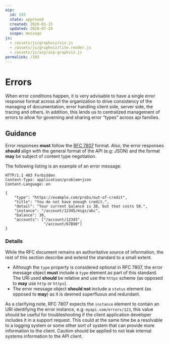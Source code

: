 ```yaml
---
aip:
  id: 193
  state: approved
  created: 2020-01-15
  updated: 2020-07-24
  scope: message
js:
  - /assets/js/graphviz/viz.js
  - /assets/js/graphviz/lite.render.js
  - /assets/js/aip/aip-graphviz.js
permalink: /193
---
```


# Errors

When error conditions happen, it is very advisable to have a single error response format across all the organization to drive consistency of the managing of documentation, error handling client side, server side, the tracing and others. In addition, this lends us to centralized management of errors to allow for governing and sharing error “types” across api families.

## Guidance

Error responses **must** follow the [RFC 7807][RFC-7807] format. Also, the error responses **should** align with the general format of the API (e.g: JSON) and the format **may** be subject of content type negotiation.

The following listing is an example of an error message:

```
HTTP/1.1 403 Forbidden
Content-Type: application/problem+json
Content-Language: en

{
    "type": "https://example.com/probs/out-of-credit",
    "title": "You do not have enough credit.",
    "detail": "Your current balance is 30, but that costs 50.",
    "instance": "/account/12345/msgs/abc",
    "balance": 30,
    "accounts": ["/account/12345",
                 "/account/67890"]
}
```

### Details

While the RFC document remains an authoritative source of information, the rest of this section describe and extend the standard to a small extent.

* Although the `type` property is considered optional in RFC 7807, the error message object **must** include a `type` element as part of this standard. The URI used **should** be relative and use the `https` scheme (as opposed to **may** use `http` or `https`).
* The error message object **should not** include a `status` element (as opposed to **may**) as it is deemed superfluous and redundant.

As a clarifying note, RFC 7807 expects the `instance` element to contain an URI identifying the error instance, e.g: `myapi.com/errors/123`, this value should be useful for troubleshooting if the client application developer includes it in a support request. This could at the same time be a resolvable to a logging system or some other sort of system that can provide more information to the client. Caution should be applied to not leak internal systems information to the API client.

[RFC-7807]: https://tools.ietf.org/html/rfc7807
